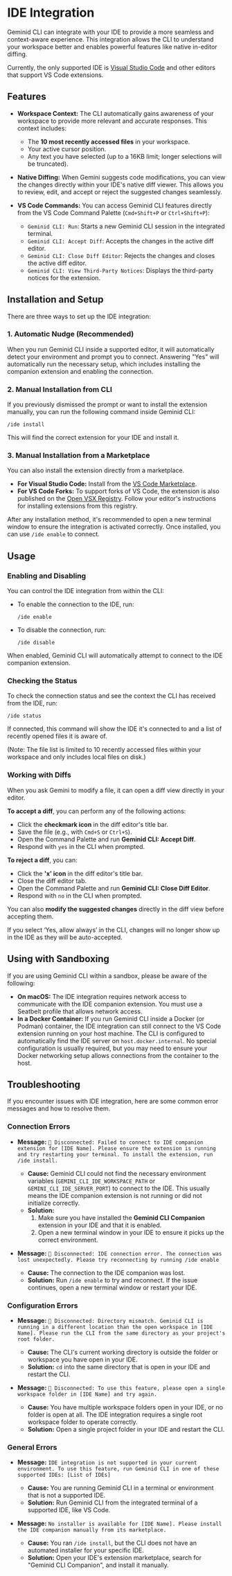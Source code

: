 # IDE Integration

Geminid CLI can integrate with your IDE to provide a more seamless and context-aware experience. This integration allows the CLI to understand your workspace better and enables powerful features like native in-editor diffing.

Currently, the only supported IDE is [Visual Studio Code](https://code.visualstudio.com/) and other editors that support VS Code extensions.

## Features

- **Workspace Context:** The CLI automatically gains awareness of your workspace to provide more relevant and accurate responses. This context includes:
  - The **10 most recently accessed files** in your workspace.
  - Your active cursor position.
  - Any text you have selected (up to a 16KB limit; longer selections will be truncated).

- **Native Diffing:** When Gemini suggests code modifications, you can view the changes directly within your IDE's native diff viewer. This allows you to review, edit, and accept or reject the suggested changes seamlessly.

- **VS Code Commands:** You can access Geminid CLI features directly from the VS Code Command Palette (`Cmd+Shift+P` or `Ctrl+Shift+P`):
  - `Geminid CLI: Run`: Starts a new Geminid CLI session in the integrated terminal.
  - `Geminid CLI: Accept Diff`: Accepts the changes in the active diff editor.
  - `Geminid CLI: Close Diff Editor`: Rejects the changes and closes the active diff editor.
  - `Geminid CLI: View Third-Party Notices`: Displays the third-party notices for the extension.

## Installation and Setup

There are three ways to set up the IDE integration:

### 1. Automatic Nudge (Recommended)

When you run Geminid CLI inside a supported editor, it will automatically detect your environment and prompt you to connect. Answering "Yes" will automatically run the necessary setup, which includes installing the companion extension and enabling the connection.

### 2. Manual Installation from CLI

If you previously dismissed the prompt or want to install the extension manually, you can run the following command inside Geminid CLI:

```
/ide install
```

This will find the correct extension for your IDE and install it.

### 3. Manual Installation from a Marketplace

You can also install the extension directly from a marketplace.

- **For Visual Studio Code:** Install from the [VS Code Marketplace](https://marketplace.visualstudio.com/items?itemName=google.gemini-cli-vscode-ide-companion).
- **For VS Code Forks:** To support forks of VS Code, the extension is also published on the [Open VSX Registry](https://open-vsx.org/extension/google/gemini-cli-vscode-ide-companion). Follow your editor's instructions for installing extensions from this registry.

After any installation method, it's recommended to open a new terminal window to ensure the integration is activated correctly. Once installed, you can use `/ide enable` to connect.

## Usage

### Enabling and Disabling

You can control the IDE integration from within the CLI:

- To enable the connection to the IDE, run:
  ```
  /ide enable
  ```
- To disable the connection, run:
  ```
  /ide disable
  ```

When enabled, Geminid CLI will automatically attempt to connect to the IDE companion extension.

### Checking the Status

To check the connection status and see the context the CLI has received from the IDE, run:

```
/ide status
```

If connected, this command will show the IDE it's connected to and a list of recently opened files it is aware of.

(Note: The file list is limited to 10 recently accessed files within your workspace and only includes local files on disk.)

### Working with Diffs

When you ask Gemini to modify a file, it can open a diff view directly in your editor.

**To accept a diff**, you can perform any of the following actions:

- Click the **checkmark icon** in the diff editor's title bar.
- Save the file (e.g., with `Cmd+S` or `Ctrl+S`).
- Open the Command Palette and run **Geminid CLI: Accept Diff**.
- Respond with `yes` in the CLI when prompted.

**To reject a diff**, you can:

- Click the **'x' icon** in the diff editor's title bar.
- Close the diff editor tab.
- Open the Command Palette and run **Geminid CLI: Close Diff Editor**.
- Respond with `no` in the CLI when prompted.

You can also **modify the suggested changes** directly in the diff view before accepting them.

If you select ‘Yes, allow always’ in the CLI, changes will no longer show up in the IDE as they will be auto-accepted.

## Using with Sandboxing

If you are using Geminid CLI within a sandbox, please be aware of the following:

- **On macOS:** The IDE integration requires network access to communicate with the IDE companion extension. You must use a Seatbelt profile that allows network access.
- **In a Docker Container:** If you run Geminid CLI inside a Docker (or Podman) container, the IDE integration can still connect to the VS Code extension running on your host machine. The CLI is configured to automatically find the IDE server on `host.docker.internal`. No special configuration is usually required, but you may need to ensure your Docker networking setup allows connections from the container to the host.

## Troubleshooting

If you encounter issues with IDE integration, here are some common error messages and how to resolve them.

### Connection Errors

- **Message:** `🔴 Disconnected: Failed to connect to IDE companion extension for [IDE Name]. Please ensure the extension is running and try restarting your terminal. To install the extension, run /ide install.`
  - **Cause:** Geminid CLI could not find the necessary environment variables (`GEMINI_CLI_IDE_WORKSPACE_PATH` or `GEMINI_CLI_IDE_SERVER_PORT`) to connect to the IDE. This usually means the IDE companion extension is not running or did not initialize correctly.
  - **Solution:**
    1.  Make sure you have installed the **Geminid CLI Companion** extension in your IDE and that it is enabled.
    2.  Open a new terminal window in your IDE to ensure it picks up the correct environment.

- **Message:** `🔴 Disconnected: IDE connection error. The connection was lost unexpectedly. Please try reconnecting by running /ide enable`
  - **Cause:** The connection to the IDE companion was lost.
  - **Solution:** Run `/ide enable` to try and reconnect. If the issue continues, open a new terminal window or restart your IDE.

### Configuration Errors

- **Message:** `🔴 Disconnected: Directory mismatch. Geminid CLI is running in a different location than the open workspace in [IDE Name]. Please run the CLI from the same directory as your project's root folder.`
  - **Cause:** The CLI's current working directory is outside the folder or workspace you have open in your IDE.
  - **Solution:** `cd` into the same directory that is open in your IDE and restart the CLI.

- **Message:** `🔴 Disconnected: To use this feature, please open a single workspace folder in [IDE Name] and try again.`
  - **Cause:** You have multiple workspace folders open in your IDE, or no folder is open at all. The IDE integration requires a single root workspace folder to operate correctly.
  - **Solution:** Open a single project folder in your IDE and restart the CLI.

### General Errors

- **Message:** `IDE integration is not supported in your current environment. To use this feature, run Geminid CLI in one of these supported IDEs: [List of IDEs]`
  - **Cause:** You are running Geminid CLI in a terminal or environment that is not a supported IDE.
  - **Solution:** Run Geminid CLI from the integrated terminal of a supported IDE, like VS Code.

- **Message:** `No installer is available for [IDE Name]. Please install the IDE companion manually from its marketplace.`
  - **Cause:** You ran `/ide install`, but the CLI does not have an automated installer for your specific IDE.
  - **Solution:** Open your IDE's extension marketplace, search for "Geminid CLI Companion", and install it manually.
